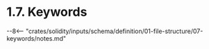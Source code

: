 <!-- This file is generated automatically by infrastructure scripts. Please don't edit by hand. -->

# 1.7. Keywords

--8<-- "crates/solidity/inputs/schema/definition/01-file-structure/07-keywords/notes.md"
